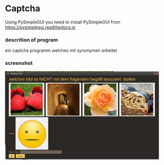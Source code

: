 # Captcha
Using PySimpleGUI
you need to install PySimpleGUI from https://pysimplegui.readthedocs.io

### descrition of program

ein captcha programm welches mit synonymen arbeitet

### screenshot 
![screenshot1.png](screenshot1.png)


